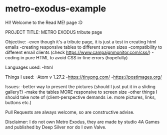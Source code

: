 # metro-exodus-example

HI! Welcome to the Read ME! page :D 

PROJECT TITLE: METRO EXODUS tribute page

Objective: 
-even though it's a tribute page, it is just a test in creating html emails
-creating responsive tables to different screen sizes
-compatibility to different email clients (check https://www.campaignmonitor.com/css/)
-coding in pure HTML to avoid CSS in-line errors (hopefully)

Languages used:
-html

Things I used:
-Atom v 1.27.2
-https://tinypng.com/
-https://postimages.org/

Issues:
-better way to present the pictures (should I just put it in a sliding gallery?)
-make the tables MORE responsive to screen size
-other things I should take note of (client-perspective demands i.e. more pictures, links, buttons etc.)


Pull Requests are always welcome, so are constructive advise.

Disclaimer:
I do not own Metro Exodus, they are made by studio 4A Games and published by Deep Silver
nor do I own Valve. 
